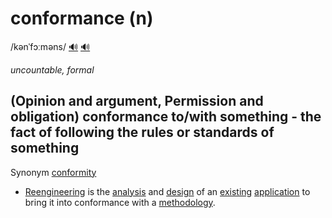 # conformance (n)

/kənˈfɔːməns/ [🔊](https://www.oxfordlearnersdictionaries.com/media/english/uk_pron/x/xco/xconf/xconformance__gb_1.mp3) [🔊](https://www.oxfordlearnersdictionaries.com/media/english/us_pron/x/xco/xconf/xconformance__us_2.mp3)

*uncountable, formal*

## (Opinion and argument, Permission and obligation) conformance to/with something - the fact of following the rules or standards of something

Synonym [conformity]()

- [Reengineering](../r/reengineering-n.md#the-process-of-changing-or-improving-the-design-of-a-product-or-system-sự-tái-cấu-trúc-sự-cải-tiến) is the [analysis](../a/analysis-n.md#the-detailed-study-or-examination-of-something-in-order-to-understand-more-about-it-the-result-of-the-study-sự-phân-tích-giải-tích) and [design](../d/design-n.md#uncountable-the-art-or-process-of-deciding-how-something-will-look-work-etc-by-drawing-plans-making-computer-models-etc-thiết-kế) of an [existing](../e/existing-adj.md#found-or-used-now-hiện-tại-hiện-hành) [application](../a/application-n.md#computers-a-program-designed-to-do-a-particular-job-a-piece-of-software-ứng-dụng) to bring it into conformance with a [methodology](../m/methodology-n.md#a-set-of-methods-and-principles-used-to-perform-a-particular-activity-phương-pháp-luận-hệ-phương-pháp).